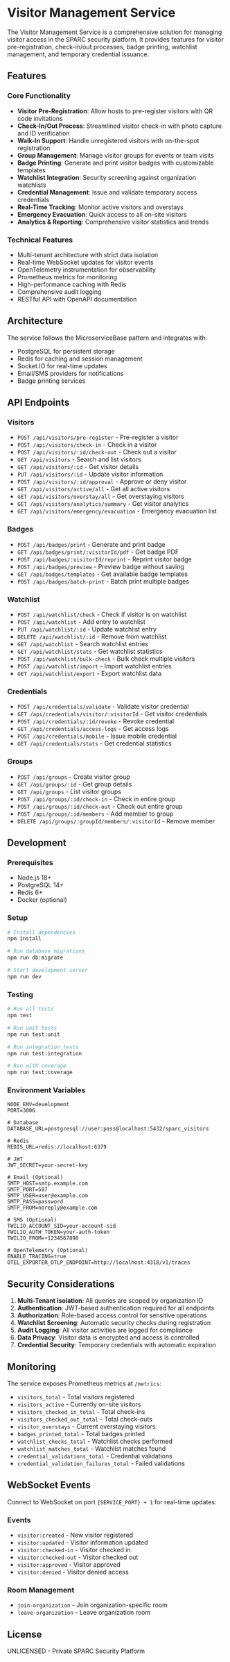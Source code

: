 # Visitor Management Service

The Visitor Management Service is a comprehensive solution for managing visitor access in the SPARC security platform. It provides features for visitor pre-registration, check-in/out processes, badge printing, watchlist management, and temporary credential issuance.

## Features

### Core Functionality
- **Visitor Pre-Registration**: Allow hosts to pre-register visitors with QR code invitations
- **Check-In/Out Process**: Streamlined visitor check-in with photo capture and ID verification
- **Walk-In Support**: Handle unregistered visitors with on-the-spot registration
- **Group Management**: Manage visitor groups for events or team visits
- **Badge Printing**: Generate and print visitor badges with customizable templates
- **Watchlist Integration**: Security screening against organization watchlists
- **Credential Management**: Issue and validate temporary access credentials
- **Real-Time Tracking**: Monitor active visitors and overstays
- **Emergency Evacuation**: Quick access to all on-site visitors
- **Analytics & Reporting**: Comprehensive visitor statistics and trends

### Technical Features
- Multi-tenant architecture with strict data isolation
- Real-time WebSocket updates for visitor events
- OpenTelemetry instrumentation for observability
- Prometheus metrics for monitoring
- High-performance caching with Redis
- Comprehensive audit logging
- RESTful API with OpenAPI documentation

## Architecture

The service follows the MicroserviceBase pattern and integrates with:
- PostgreSQL for persistent storage
- Redis for caching and session management
- Socket.IO for real-time updates
- Email/SMS providers for notifications
- Badge printing services

## API Endpoints

### Visitors
- `POST /api/visitors/pre-register` - Pre-register a visitor
- `POST /api/visitors/check-in` - Check in a visitor
- `POST /api/visitors/:id/check-out` - Check out a visitor
- `GET /api/visitors` - Search and list visitors
- `GET /api/visitors/:id` - Get visitor details
- `PUT /api/visitors/:id` - Update visitor information
- `POST /api/visitors/:id/approval` - Approve or deny visitor
- `GET /api/visitors/active/all` - Get all active visitors
- `GET /api/visitors/overstay/all` - Get overstaying visitors
- `GET /api/visitors/analytics/summary` - Get visitor analytics
- `GET /api/visitors/emergency/evacuation` - Emergency evacuation list

### Badges
- `POST /api/badges/print` - Generate and print badge
- `GET /api/badges/print/:visitorId/pdf` - Get badge PDF
- `POST /api/badges/:visitorId/reprint` - Reprint visitor badge
- `POST /api/badges/preview` - Preview badge without saving
- `GET /api/badges/templates` - Get available badge templates
- `POST /api/badges/batch-print` - Batch print multiple badges

### Watchlist
- `POST /api/watchlist/check` - Check if visitor is on watchlist
- `POST /api/watchlist` - Add entry to watchlist
- `PUT /api/watchlist/:id` - Update watchlist entry
- `DELETE /api/watchlist/:id` - Remove from watchlist
- `GET /api/watchlist` - Search watchlist entries
- `GET /api/watchlist/stats` - Get watchlist statistics
- `POST /api/watchlist/bulk-check` - Bulk check multiple visitors
- `POST /api/watchlist/import` - Import watchlist entries
- `GET /api/watchlist/export` - Export watchlist data

### Credentials
- `POST /api/credentials/validate` - Validate visitor credential
- `GET /api/credentials/visitor/:visitorId` - Get visitor credentials
- `POST /api/credentials/:id/revoke` - Revoke credential
- `GET /api/credentials/access-logs` - Get access logs
- `POST /api/credentials/mobile` - Issue mobile credential
- `GET /api/credentials/stats` - Get credential statistics

### Groups
- `POST /api/groups` - Create visitor group
- `GET /api/groups/:id` - Get group details
- `GET /api/groups` - List visitor groups
- `POST /api/groups/:id/check-in` - Check in entire group
- `POST /api/groups/:id/check-out` - Check out entire group
- `POST /api/groups/:id/members` - Add member to group
- `DELETE /api/groups/:groupId/members/:visitorId` - Remove member

## Development

### Prerequisites
- Node.js 18+
- PostgreSQL 14+
- Redis 6+
- Docker (optional)

### Setup
```bash
# Install dependencies
npm install

# Run database migrations
npm run db:migrate

# Start development server
npm run dev
```

### Testing
```bash
# Run all tests
npm test

# Run unit tests
npm run test:unit

# Run integration tests
npm run test:integration

# Run with coverage
npm run test:coverage
```

### Environment Variables
```env
NODE_ENV=development
PORT=3006

# Database
DATABASE_URL=postgresql://user:pass@localhost:5432/sparc_visitors

# Redis
REDIS_URL=redis://localhost:6379

# JWT
JWT_SECRET=your-secret-key

# Email (Optional)
SMTP_HOST=smtp.example.com
SMTP_PORT=587
SMTP_USER=user@example.com
SMTP_PASS=password
SMTP_FROM=noreply@example.com

# SMS (Optional)
TWILIO_ACCOUNT_SID=your-account-sid
TWILIO_AUTH_TOKEN=your-auth-token
TWILIO_FROM=+1234567890

# OpenTelemetry (Optional)
ENABLE_TRACING=true
OTEL_EXPORTER_OTLP_ENDPOINT=http://localhost:4318/v1/traces
```

## Security Considerations

1. **Multi-Tenant Isolation**: All queries are scoped by organization ID
2. **Authentication**: JWT-based authentication required for all endpoints
3. **Authorization**: Role-based access control for sensitive operations
4. **Watchlist Screening**: Automatic security checks during registration
5. **Audit Logging**: All visitor activities are logged for compliance
6. **Data Privacy**: Visitor data is encrypted and access is controlled
7. **Credential Security**: Temporary credentials with automatic expiration

## Monitoring

The service exposes Prometheus metrics at `/metrics`:
- `visitors_total` - Total visitors registered
- `visitors_active` - Currently on-site visitors
- `visitors_checked_in_total` - Total check-ins
- `visitors_checked_out_total` - Total check-outs
- `visitor_overstays` - Current overstaying visitors
- `badges_printed_total` - Total badges printed
- `watchlist_checks_total` - Watchlist checks performed
- `watchlist_matches_total` - Watchlist matches found
- `credential_validations_total` - Credential validations
- `credential_validation_failures_total` - Failed validations

## WebSocket Events

Connect to WebSocket on port `{SERVICE_PORT} + 1` for real-time updates:

### Events
- `visitor:created` - New visitor registered
- `visitor:updated` - Visitor information updated
- `visitor:checked-in` - Visitor checked in
- `visitor:checked-out` - Visitor checked out
- `visitor:approved` - Visitor approved
- `visitor:denied` - Visitor denied access

### Room Management
- `join-organization` - Join organization-specific room
- `leave-organization` - Leave organization room

## License

UNLICENSED - Private SPARC Security Platform